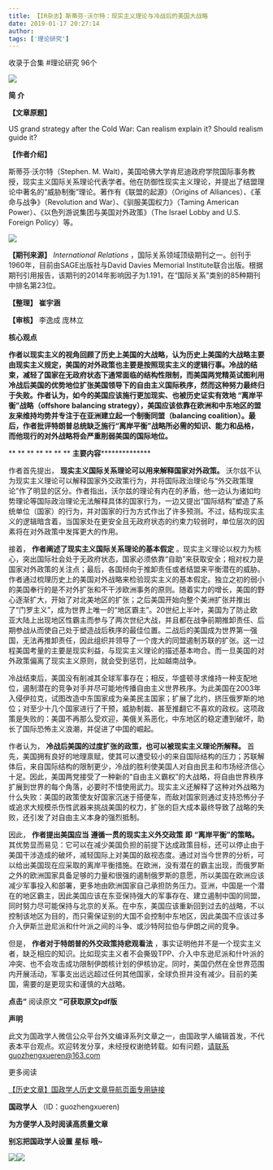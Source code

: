 ```yaml
---
title: 【IR杂志】斯蒂芬·沃尔特：现实主义理论与冷战后的美国大战略
date: 2019-01-17 20:27:14
author: 
tags: ['理论研究']
---
```



收录于合集 #理论研究 96个

![](/images/3378/2.gif)

  

**简 介**

 **【文章原题】**

US grand strategy after the Cold War: Can realism explain it? Should realism
guide it?

 **【作者介绍】**

斯蒂芬·沃尔特（Stephen. M.
Walt)，美国哈佛大学肯尼迪政府学院国际事务教授，现实主义国际关系理论代表学者。他在防御性现实主义理论，并提出了结盟理论中著名的“威胁制衡”理论。著作有《联盟的起源》（Origins
of Alliances）、《革命与战争》（Revolution and War）、《驯服美国权力》（Taming American
Power）、《以色列游说集团与美国对外政策》（The Israel Lobby and U.S. Foreign Policy）等。

 **![](/images/3378/3.jpeg)**

 **【期刊来源】** _International Relations_ ，国际关系领域顶级期刊之一。创刊于1960年，目前由SAGE出版社与David
Davies Memorial
Institute联合出版。根据期刊引用报告，该期刊的2014年影响因子为1.191，在“国际关系”类别的85种期刊中排名第23位。

 **【整理】** **崔宇涵**

 **【审核】** 李逸成 庞林立

 **核心观点**

  

**作者以现实主义的视角回顾了历史上美国的大战略，认为历史上美国的大战略主要由现实主义规定，美国的对外政策也主要是按照现实主义的逻辑行事。冷战的结束，减轻了国家在无政府状态下通常面临的结构性限制，而美国两党精英试图利用冷战后美国的优势地位扩张美国领导下的自由主义国际秩序，然而这种努力最终归于失败。作者认为，如今的美国应该施行更加现实、也被历史证实有效地
“离岸平衡”战略（offshore balancing
strategy），美国应该依靠在欧洲和中东地区的盟友来维持均势并专注于在亚洲建立起一个制衡同盟（balancing
coalition）。最后，作者批评特朗普总统缺乏施行“离岸平衡”战略所必需的知识、能力和品格，而他现行的对外战略将会严重削弱美国的国际地位。**  

  

  

  

 ** ** ** ** ** ** ** **主要内容****************

  

作者首先提出， **现实主义国际关系理论可以用来解释国家对外政策。**
沃尔兹不认为现实主义理论可以解释国家外交政策行为，并将国际政治理论与“外交政策理论”作了明显的区分。作者指出，沃尔兹的理论有内在的矛盾，他一边认为诸如均势理论等国际政治理论无法解释具体的国家行为，一边又提出“国际结构”塑造了系统单位（国家）的行为，并对国家的行为方式作出了许多预测。不过，结构现实主义的逻辑暗含着，当国家处在更安全且无政府状态的约束力较弱时，单位层次的因素将在对外政策中发挥更大的作用。

接着， **作者阐述了现实主义国际关系理论的基本假定**
。现实主义理论以权力为核心，突出国际社会处于无政府状态，国家必须依靠“自助”来获取安全；相对权力是国家对外政策的关注点；最后，各国倾向于推卸责任或者结盟来平衡潜在的威胁。作者通过梳理历史上的美国对外战略来检验现实主义的基本假定。独立之初的弱小的美国奉行的是不对外扩张和不干涉欧洲事务的原则。随着实力的增长，美国的野心逐渐扩大，开始了对北美地区的扩张；之后美国开始向整个美洲扩张并推出了“门罗主义”，成为世界上唯一的“地区霸主”。20世纪上半叶，美国为了防止欧亚大陆上出现地区性霸主而参与了两次世纪大战，并且都在战争前期推卸责任、后期参战从而使自己处于塑造战后秩序的最佳位置。二战后的美国成为世界第一强国，无法再推卸责任，因此组织并领导了一个庞大的同盟遏制苏联的扩张。这一过程美国考量的主要是现实利益，与现实主义理论的描述基本吻合。而一旦美国的对外政策偏离了现实主义原则，就会受到惩罚，比如越南战争。

冷战结束后，美国没有削减其全球军事存在；相反，华盛顿寻求维持一种支配地位，遏制潜在的竞争对手并尽可能地传播自由主义世界秩序。为此美国在2003年入侵伊拉克，试图改造中东国家成为亲美民主国家；扩展了北约，挤压俄罗斯的地位；对至少十几个国家进行了干预，威胁制裁、甚至推翻它不喜欢的政权。这项政策是失败的：美国不再那么受欢迎，美俄关系恶化，中东地区的稳定遭到破坏，助长了国际恐怖主义浪潮，并促进了中国的崛起。

作者认为， **冷战后美国的过度扩张的政策，也可以被现实主义理论所解释。**
首先，美国拥有良好的地理禀赋，使其可以遭受较小的来自国际结构的压力；苏联解体后，来自国际结构的限制更少，冷战的胜利使美国人对自由民主和市场经济信心十足。因此，美国两党接受了一种新的“自由主义霸权”的大战略，将自由世界秩序扩展到世界的每个角落，必要时不惜使用武力。现实主义还解释了这种对外战略为什么失败：美国的政策使友好国家沉迷于搭便车，而敌对国家则通过支持恐怖分子或追求大规模杀伤性武器来挑战美国的权力，扩张的巨大成本最终导致了战略的失败，还引发了对自由主义本身的强烈抵制。

因此， **作者提出美国应当** **遵循一贯的现实主义外交政策** **即** **“离岸平衡”的策略。**
其优势显而易见：它可以在减少美国负担的前提下达成政策目标，还可以停止由于美国干涉造成的破坏，减轻国际上对美国的敌视态度。通过对当今世界的分析，可以给出美国现在应采取的离岸平衡措施。在欧洲，没有潜在的霸主出现，而俄罗斯之外的欧洲国家具备足够的力量和很强的遏制俄罗斯的意愿，所以美国在欧洲应该减少军事投入和部署，更多地由欧洲国家自己承担防务压力。亚洲，中国是一个潜在的地区霸主，因此美国应该在东亚保持强大的军事存在、建立遏制中国的同盟，同时努力尽可能保持与北京的关系。在中东，美国应该重新回到过去的战略，不以控制该地区为目的，而只需保证别的大国不会控制中东地区，因此美国不应该过多介入伊斯兰逊尼派和什叶派之间的斗争、或沙特阿拉伯与伊朗之间的竞争。

但是， **作者对于特朗普的外交政策持悲观看法**
，事实证明他并不是一个现实主义者，缺乏相应的知识。比如现实主义者不会撕毁TPP、介入中东逊尼派和什叶派的冲突、也不会攻击成功限制伊朗核计划的伊核协定。同时，美国仍然在全世界范围内开展活动，军事支出远远超过任何其他国家，全球负担并没有减少。目前的美国，需要的是更现实和谨慎的大战略。

 **点击“** 阅读原文 **”可获取原文pdf版**

  

 **声明**

此文为国政学人微信公众平台外文编译系列文章之一，由国政学人编辑首发，不代表本平台观点。欢迎转发分享，未经授权谢绝转载。如有问题，请联系guozhengxueren@163.com

  

更多阅读

[【历史文章】国政学人历史文章导航页面专用链接](http://mp.weixin.qq.com/s?__biz=MzI3MTYzMzE5Mw==&mid=2247487647&idx=4&sn=713bf729dca089516e8f304f88955380&chksm=eb3f8ed9dc4807cf89f3e211dd726289dd92edc62a6a8e19953bf2b366bbeffb59d285e95119&scene=21#wechat_redirect)

  

 **国政学人** （ID：guozhengxueren)

  

 **为方便学人及时阅读高质量文章**

 **别忘把国政学人设置** **星标** **哦~**

![](/images/3378/4.gif)![](/images/3378/5.gif)

